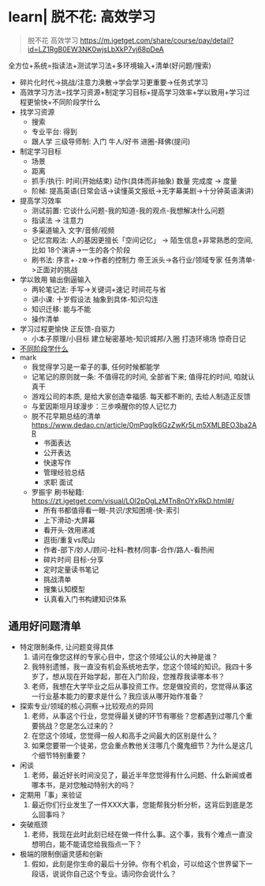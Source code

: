 # learn| 脱不花: 高效学习

> 脱不花 高效学习 <https://m.igetget.com/share/course/pay/detail?id=LZ1RgB0EW3NK0wjsLbXkP7vj68pDeA>

全方位+系统=指读法+测试学习法+多环境输入+清单(好问题/搜索)

- 碎片化时代->挑战/注意力涣散->学会学习更重要->任务式学习
- 高效学习方法=找学习资源+制定学习目标+提高学习效率+学以致用+学习过程更愉快+不同阶段学什么
- 找学习资源
  - 搜索
  - 专业平台: 得到
  - 跟人学 三级导师制: 入门 牛人/好书 进圈-拜佛(提问)
- 制定学习目标
  - 场景
  - 距离
  - 抓手/执行: 时间(开始结束) 动作(具体而非抽象) 数量 完成度 -> 度量
  - 阶梯: 提高英语(日常会话->读懂英文报纸->无字幕美剧->十分钟英语演讲)
- 提高学习效率
  - 测试前置: 它谈什么问题-我的知道-我的观点-我想解决什么问题
  - 指读法 -> 注意力
  - 多渠道输入 文字/音频/视频
  - 记忆宫殿法: 人的基因更擅长「空间记忆」 -> 陌生信息+非常熟悉的空间, 比如 18个演讲->一生的各个阶段
  - 刷书法: 序言+`-2章`->作者的控制力 帝王派头->各行业/领域专家 任务清单->正面对的挑战
- 学以致用 输出倒逼输入
  - 两轮笔记法: 手写->关键词+速记 时间花与省
  - 讲小课: 十岁假设法 抽象到具体-知识勾连
  - 知识迁移: 能与不能
  - 操作清单
- 学习过程更愉快 正反馈-自驱力
  - 小本子原理/小目标 建立秘密基地-知识城邦/入圈 打造环境场 惊奇日记
- [不同阶段学什么](../a/dedao.md)
- mark
  - 我觉得学习是一辈子的事, 任何时候都能学
  - 记笔记的原则就一条: 不值得花的时间, 全部省下来; 值得花的时间, 咱就认真干
  - 游戏公司的本质, 是给大家创造幸福感. 每天都不断的, 去给人制造正反馈
  - 与爱因斯坦月球漫步：三步唤醒你的惊人记忆力
  - 脱不花早期总结的清单 <https://www.dedao.cn/article/0mPqglk6GzZwKr5Lm5XMLBEO3ba2AR>
    - 书面表达
    - 公开表达
    - 快速写作
    - 管理经验总结
    - 求职 面试
  - 罗振宇 刷书秘籍: <https://zt.igetget.com/visual/LOl2pOgLzMTn8nOYxRkD.html#/>
    - 所有书都值得看一眼-共识/求知困境-快-索引
    - 上下滑动-大屏幕
    - 看开头-效用递减
    - 逛街/重复vs爬山
    - 作者-部下/妙人/顾问-社科-教材/同事-合作/路人-看热闹
    - 碎片时间 目标-分享
    - 定时定量读书笔记
    - 挑战清单
    - 搜集认知模型
    - 认真看入门书构建知识体系

## 通用好问题清单

- 特定限制条件, 让问题变得具体
  1. 请问在像您这样的专家心目中，您这个领域公认的大神是谁？
  2. 我特别遗憾，我一直没有机会系统地去学，您这个领域的知识。我四十多岁了，想从现在开始学起，那在入门阶段，您推荐我读哪本书？
  3. 老师，我想在大学毕业之后从事投资工作。您是做投资的，您觉得从事这一行业基本能力的要求是什么？我应该从哪开始作准备？
- 探索专业/领域的核心洞察->比较观点的异同
  1. 老师，从事这个行业，您觉得最关键的环节有哪些？您都遇到过哪几个重要挑战？您是怎么过来的？
  2. 在您这个领域，您觉得一般人和高手之间最大的区别是什么？
  3. 如果您要带一个徒弟，您会重点教他关注哪几个魔鬼细节？为什么是这几个细节特别重要？
- 闲谈
  1. 老师，最近好长时间没见了，最近半年您觉得有什么问题、什么新闻或者哪本书，是对您触动特别大的吗？
- 定期用「事」来验证
  1. 最近你们行业发生了一件XXX大事，您能帮我分析分析，这背后到底是怎么回事吗？
- 突破瓶颈
  1. 老师，我现在此时此刻已经在做一件什么事。这个事，我有个难点一直没想明白，能不能请您给我指点一下？
- 极端的限制倒逼灵感和创新
  1. 假如，此刻是你生命的最后十分钟。你有个机会，可以给这个世界留下一段话，说说你自己这个专业。请问你会说什么？
